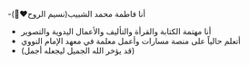 -أنا فاطمة محمد الشبيب(نسيم الروح♥️🍃)
- أنا مهتمة الكتابة والقرأة والتأليف والأعمال اليدوية والتصوير
- أتعلم حالياً على منصة مسارات وأعمل معلمة في معهد الإمام النووي
- (قد يؤخر الله الجميل ليجعله أجمل)

<!---
Fatima-nasim-alruoh/Fatima-nasim-alruoh is a ✨ special ✨ repository because its `README.md` (this file) appears on your GitHub profile.
You can click the Preview link to take a look at your changes.
--->
